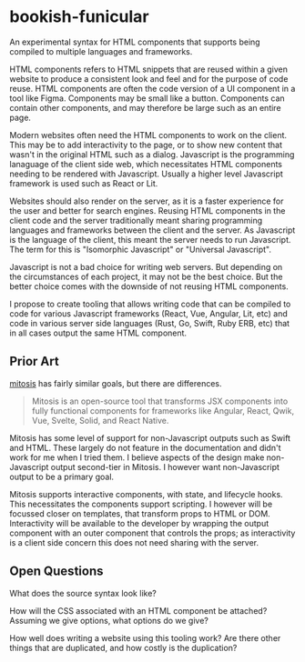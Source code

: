 # bookish-funicular

An experimental syntax for HTML components that supports being compiled to
multiple languages and frameworks.

HTML components refers to HTML snippets that are reused within a given website
to produce a consistent look and feel and for the purpose of code reuse. HTML
components are often the code version of a UI component in a tool like Figma.
Components may be small like a button. Components can contain other components,
and may therefore be large such as an entire page.

Modern websites often need the HTML components to work on the client. This may
be to add interactivity to the page, or to show new content that wasn't in the
original HTML such as a dialog. Javascript is the programming lanaguage of the
client side web, which necessitates HTML components needing to be rendered with
Javascript. Usually a higher level Javascript framework is used such as React or
Lit.

Websites should also render on the server, as it is a faster experience for the
user and better for search engines. Reusing HTML components in the client code
and the server traditionally meant sharing programming languages and frameworks
between the client and the server. As Javascript is the language of the client,
this meant the server needs to run Javascript. The term for this is "Isomorphic
Javascript" or "Universal Javascript".

Javascript is not a bad choice for writing web servers. But depending on the
circumstances of each project, it may not be the best choice. But the better
choice comes with the downside of not reusing HTML components.

I propose to create tooling that allows writing code that can be compiled to
code for various Javascript frameworks (React, Vue, Angular, Lit, etc) and code
in various server side languages (Rust, Go, Swift, Ruby ERB, etc) that in all
cases output the same HTML component.

## Prior Art

[mitosis](https://mitosis.builder.io/) has fairly similar goals, but there are
differences.

> Mitosis is an open-source tool that transforms JSX components into fully
> functional components for frameworks like Angular, React, Qwik, Vue, Svelte,
> Solid, and React Native.

Mitosis has some level of support for non-Javascript outputs such as Swift and
HTML. These largely do not feature in the documentation and didn't work for me
when I tried them. I believe aspects of the design make non-Javascript output
second-tier in Mitosis. I however want non-Javascript output to be a primary
goal.

Mitosis supports interactive components, with state, and lifecycle hooks. This
necessitates the components support scripting. I however will be focussed closer
on templates, that transform props to HTML or DOM. Interactivity will be
available to the developer by wrapping the output component with an outer
component that controls the props; as interactivity is a client side concern
this does not need sharing with the server.

## Open Questions

What does the source syntax look like?

How will the CSS associated with an HTML component be attached? Assuming we give
options, what options do we give?

How well does writing a website using this tooling work? Are there other things
that are duplicated, and how costly is the duplication?
